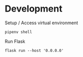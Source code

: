 # Development
Setup / Access virtual environment

`pipenv shell`

Run Flask

`flask run --host '0.0.0.0'`